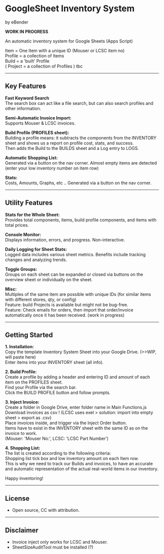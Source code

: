 # GoogleSheet Inventory System
by eBender

**WORK IN PROGRESS**

An automatic inventory system for Google Sheets (Apps Script)  

Item = One Item with a unique ID (Mouser or LCSC item no)  
Profile = a collection of Items  
Build = a 'built' Profile  
( Project = a collection of Profiles ) tbc  

---

## Key Features

**Fast Keyword Search**  
The search box can act like a file search, but can also search profiles and other information.  

**Semi-Automatic Invoice Import:**  
Supports Mouser & LCSC invoices.  

**Build Profile (PROFILES sheet):**  
Building a profile means: it subtracts the components from the INVENTORY sheet and shows us a report on profile cost, stats, and success.  
Then adds the Build to the BUILDS sheet and a Log entry to LOGS.  

**Automatic Shopping List:**  
Generated via a button on the nav corner. Almost empty items are detected (enter your low inventory number on item row)  

**Stats:**  
Costs, Amounts, Graphs, etc .. Generated via a button on the nav corner.  

---

## Utility Features

**Stats for the Whole Sheet:**  
Provides total components, items, build profile components, and items with total prices.  

**Console Monitor:**  
Displays information, errors, and progress. Non-interactive.  

**Daily Logging for Sheet Stats:**  
Logged data includes various sheet metrics. Benefits include tracking changes and analyzing trends.  

**Toggle Groups:**  
Groups on each sheet can be expanded or closed via buttons on the overview sheet or individually on the sheet.  

**Misc:**  
Multiples of the same item are possible with unique IDs (for similar items with different stores, qty, or config)  
Feature: build Projects is available but might not be bug-free.  
Feature: Check emails for orders, then import that order/invoice automatically once it has been received. (work in progress)  

---

## Getting Started

**1. Installation:**  
Copy the template Inventory System Sheet into your Google Drive. (>>WIP, will paste here)  
Enter items into your INVENTORY sheet (all info).  

**2. Build Profile:**  
Create a profile by adding a header and entering ID and amount of each item on the PROFILES sheet.  
Find your Profile via the search bar.  
Click the BUILD PROFILE button and follow prompts.  

**3. Inject Invoice:**  
Create a folder in Google Drive, enter folder name in Main Functions.js  
Download invoices as csv ! (LCSC uses exel > solution: import into empty sheet > export as .csv)  
Place invoices inside, and trigger via the Inject Order button.  
Items have to exist in the INVENTORY sheet with the same ID as on the invoice to work.  
(Mouser: 'Mouser No:', LCSC: 'LCSC Part Number')  


**4. Shopping List:**  
The list is created according to the following criteria:  
Shopping list tick box and low inventory amount on each Item row.  
This is why we need to track our Builds and invoices, to have an accurate and automatic representation of the actual real-world items in our inventory.  

Happy inventoring!  

---

## License
- Open source, CC with attribution.

---

## Disclaimer
- Invoice inject only works for LCSC and Mouser.
- SheetSizeAuditTool must be installed (?)
